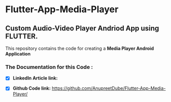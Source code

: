 # Flutter-App-Media-Player
## Custom Audio-Video Player Andriod App using FLUTTER.

This repository contains the code for creating a **Media Player Android Application**

### The Documentation for this Code :

- [x] **LinkedIn Article link:** 

- [x] **Github Code link:** https://github.com/AnupreetDube/Flutter-App-Media-Player/
